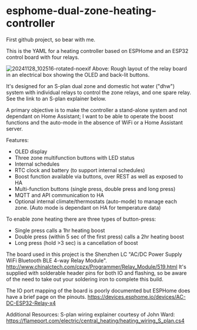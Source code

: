 # esphome-dual-zone-heating-controller

First github project, so bear with me.

This is the YAML for a heating controller based on ESPHome and an ESP32 control board with four relays. 

![20241128_102516-rotated-noexif](https://github.com/user-attachments/assets/7201aabb-6e90-4321-95c5-0a7c633bf3b6)
Above: Rough layout of the relay board in an electrical box showing the OLED and back-lit buttons.

It's designed for an S-plan dual zone and domestic hot water ("dhw") system with individual relays to control the zone relays, and one spare relay.
See the link to an S-plan explainer below.

A primary objective is to make the controller a stand-alone system and not dependant on Home Assistant; I want to be able to operate the boost functions and the auto-mode in the absence of WiFi or a Home Assistant server.

Features:
 - OLED display
 - Three zone multifunction buttons with LED status
 - Internal schedules
 - RTC clock and battery (to support internal schedules)
 - Boost function available via buttons, over REST as well as exposed to HA
 - Multi-function buttons (single press, double press and long press)
 - MQTT and API communication to HA
 - Optional internal climate/thermostats (auto-mode) to manage each zone. (Auto mode is dependant on HA for temperature data)

To enable zone heating there are three types of button-press:
  - Single press calls a 1hr heating boost
  - Double press (within 5 sec of the first press) calls a 2hr heating boost
  - Long press (hold >3 sec) is a cancellation of boost


The board used in this project is the Shenzhen LC "AC/DC Power Supply WiFi Bluetooth BLE 4-way Relay Module". 
http://www.chinalctech.com/cpzx/Programmer/Relay_Module/519.html
It's supplied with solderable header pins for both IO and flashing, so be aware of the need to take out your soldering iron to complete this build. 

The IO port mapping of the board is poorly documented but ESPHome does have a brief page on the pinouts.
https://devices.esphome.io/devices/AC-DC-ESP32-Relay-x4


Additional Resources:
S-plan wiring explainer courtesy of John Ward: https://flameport.com/electric/central_heating/heating_wiring_S_plan.cs4
